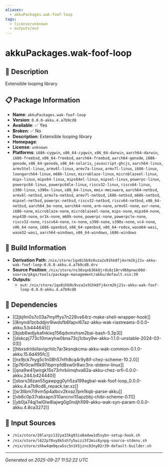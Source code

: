 ```yaml
---
aliases:
  - akkuPackages.wak-foof-loop
tags:
  - license/unknown
  - outputs/out
---
```


# akkuPackages.wak-foof-loop

## 📝 Description

Extensible looping library

## 📋 Package Information

- **Name**: `akkuPackages.wak-foof-loop`
- **Version**: `0.0.0-akku.4.a7b9cd8`
- **Available**: ✅ Yes
- **Broken**: ✅ No
- **Description**: Extensible looping library
- **Homepage**: []()
- **License**: `unknown`
- **Platforms**: `i686-cygwin`, `x86_64-cygwin`, `x86_64-darwin`, `aarch64-darwin`, `i686-freebsd`, `x86_64-freebsd`, `aarch64-freebsd`, `aarch64-genode`, `i686-genode`, `x86_64-genode`, `x86_64-solaris`, `javascript-ghcjs`, `aarch64-linux`, `armv5tel-linux`, `armv6l-linux`, `armv7a-linux`, `armv7l-linux`, `i686-linux`, `loongarch64-linux`, `m68k-linux`, `microblaze-linux`, `microblazeel-linux`, `mips-linux`, `mips64-linux`, `mips64el-linux`, `mipsel-linux`, `powerpc-linux`, `powerpc64-linux`, `powerpc64le-linux`, `riscv32-linux`, `riscv64-linux`, `s390-linux`, `s390x-linux`, `x86_64-linux`, `mmix-mmixware`, `aarch64-netbsd`, `armv6l-netbsd`, `armv7a-netbsd`, `armv7l-netbsd`, `i686-netbsd`, `m68k-netbsd`, `mipsel-netbsd`, `powerpc-netbsd`, `riscv32-netbsd`, `riscv64-netbsd`, `x86_64-netbsd`, `aarch64_be-none`, `aarch64-none`, `arm-none`, `armv6l-none`, `avr-none`, `i686-none`, `microblaze-none`, `microblazeel-none`, `mips-none`, `mips64-none`, `msp430-none`, `or1k-none`, `m68k-none`, `powerpc-none`, `powerpcle-none`, `riscv32-none`, `riscv64-none`, `rx-none`, `s390-none`, `s390x-none`, `vc4-none`, `x86_64-none`, `i686-openbsd`, `x86_64-openbsd`, `x86_64-redox`, `wasm64-wasi`, `wasm32-wasi`, `aarch64-windows`, `x86_64-windows`, `i686-windows`

## 🔧 Build Information

- **Derivation Path**: `/nix/store/1qx0ihb9s9vza2x91hk8fj4xrm2kj21v-akku-wak-foof-loop-0.0.0-akku.4.a7b9cd8.drv`
- **Source Position**: `/nix/store/ns30sqxb36k8jrds8z18rv96bpnwc60d-source/pkgs/tools/package-management/akku/default.nix:39`
- **Outputs**:
  - `out`:  `/nix/store/1qx0ihb9s9vza2x91hk8fj4xrm2kj21v-akku-wak-foof-loop-0.0.0-akku.4.a7b9cd8`

## 🔗 Dependencies

- [[2jbjfm0s7c03a7mylffys7n228vs64rz-make-shell-wrapper-hook]]
- [[8nyndi1zcbddjnr9iwdsfb6fapvl67az-akku-wak-riastreams-0.0.0-akku.5.b444645]]
- [[bjsb6wdjykafnkixq156qdvmxhsm2bai-bash-5.3p3]]
- [[dskcpj773c10mwyhw0bna73cj1cbvy9w-akku-1.1.0-unstable-2024-03-03]]
- [[hbxsdrldsllavigchilc7ar3ksnqkcma-akku-wak-common-0.1.0-akku.15.6d495fc]]
- [[nx9jck7nyg5c1n08h57nfh8cq4r9y8if-chez-scheme-10.2.0]]
- [[p76r0cwlf6k97ibprrpfd8xw0r8wc3nx-stdenv-linux]]
- [[qna9w41jwirgk15s73rhrbiimqhva82a-akku-chez-srfi-0.0.0-akku.244.b424440]]
- [[sbsrs36zan55gawpgg0yh5za199agbal-wak-foof-loop_0.0.0-akku.4.a7b9cd8_repack.tar.xz]]
- [[sr3llbm7i9vm5p4albcv2kvaz7pm1kqb-parse-akku]]
- [[vb6c0p37rabxapn310ancnvi15apzbbj-chibi-scheme-0.11]]
- [[yb0ja74qj1wl0lw8iajwg0g0ndjh1l99-akku-wak-syn-param-0.0.0-akku.4.8ca3272]]

## 📁 Input Sources

- `/nix/store/20larpz132ya33kg93ia0adww1d5sybn-setup-hook.sh`
- `/nix/store/l622p70vy8k5sh7y5wizi5f2mic6ynpg-source-stdenv.sh`
- `/nix/store/shkw4qm9qcw5sc5n1k5jznc83ny02r39-default-builder.sh`

---
*Generated on 2025-09-27 11:52:22 UTC*
